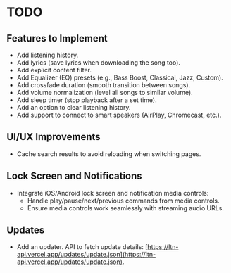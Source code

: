 # TODO

## Features to Implement
- Add listening history.
- Add lyrics (save lyrics when downloading the song too).
- Add explicit content filter.
- Add Equalizer (EQ) presets (e.g., Bass Boost, Classical, Jazz, Custom).
- Add crossfade duration (smooth transition between songs).
- Add volume normalization (level all songs to similar volume).
- Add sleep timer (stop playback after a set time).
- Add an option to clear listening history.
- Add support to connect to smart speakers (AirPlay, Chromecast, etc.).

## UI/UX Improvements
- Cache search results to avoid reloading when switching pages.

## Lock Screen and Notifications
- Integrate iOS/Android lock screen and notification media controls:
  - Handle play/pause/next/previous commands from media controls.
  - Ensure media controls work seamlessly with streaming audio URLs.

## Updates
- Add an updater. API to fetch update details: [https://ltn-api.vercel.app/updates/update.json](https://ltn-api.vercel.app/updates/update.json).